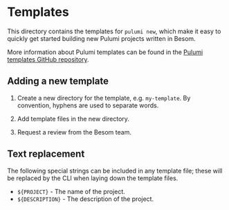 # Templates

This directory contains the templates for `pulumi new`, 
which make it easy to quickly get started building new Pulumi projects written in Besom.

More information about Pulumi templates can be found in the 
[Pulumi templates GitHub repository](https://github.com/pulumi/templates).

## Adding a new template

1. Create a new directory for the template, e.g. `my-template`. 
By convention, hyphens are used to separate words.

2. Add template files in the new directory.

3. Request a review from the Besom team.

## Text replacement

The following special strings can be included in any template file; these will be replaced by the CLI when laying down the template files.

- `${PROJECT}` - The name of the project.
- `${DESCRIPTION}` - The description of the project.